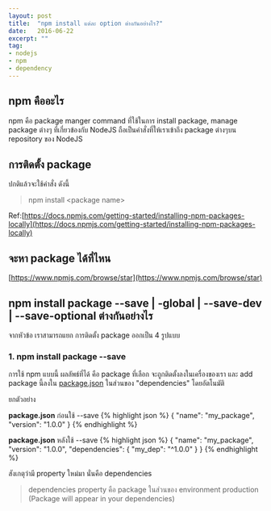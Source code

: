 ```yaml
---
layout: post
title:  "npm install แต่ละ option ต่างกันอย่างไร?"
date:   2016-06-22
excerpt: ""
tag:
- nodejs
- npm
- dependency
---
```


## npm คืออะไร
npm คือ package manger command ที่ใช้ในการ install package, manage package ต่างๆ ที่เกี่ยวข้องกับ NodeJS ถือเป็นคำสั่งที่ให้เราเข้าถึง package ต่างๆบน repository ของ NodeJS

## การติดตั้ง package
ปกติแล้วจะใช้คำสั่ง ดังนี้

> npm install \<package name\>

Ref:[https://docs.npmjs.com/getting-started/installing-npm-packages-locally](https://docs.npmjs.com/getting-started/installing-npm-packages-locally)

## จะหา package ได้ที่ไหน
[https://www.npmjs.com/browse/star](https://www.npmjs.com/browse/star)

## npm install package --save | -global | --save-dev | --save-optional ต่างกันอย่างไร

จากหัวข้อ เราสามารถแยก การติดตั้ง package ออกเป็น 4 รูปแบบ

### 1. npm install package --save

การใช้ npm แบบนี้ ผลลัพธ์ที่ได้ คือ package ที่เลือก จะถูกติดตั้งลงในเครื่องของเรา และ add package นี้ลงใน [package.json](https://docs.npmjs.com/getting-started/using-a-package.json) ในส่วนของ "dependencies" โดยอัตโนมัติ

ยกตัวอย่าง

**package.json** ก่อนใช้ --save
{% highlight json %}
{
  "name": "my_package",
  "version": "1.0.0"
}
{% endhighlight %}

**package.json** หลังใช้ --save
{% highlight json %}
{
  "name": "my_package",
  "version": "1.0.0",
  "dependencies": {
    "my_dep": "^1.0.0"
  }
}
{% endhighlight %}

สังเกตุว่ามี property ใหม่มา นั่นคือ dependencies

>dependencies property คือ package ในส่วนของ environment production (Package will appear in your dependencies)
